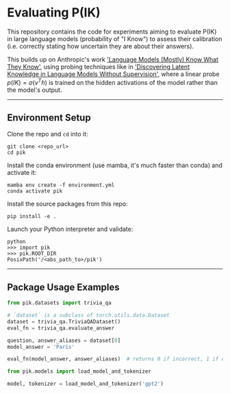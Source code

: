 # Evaluating P(IK)

This repository contains the code for experiments aiming to evaluate P(IK) in large language models (probability of "I Know") to assess their calibration (i.e. correctly stating how uncertain they are about their answers).

This builds up on Anthropic's work ['Language Models (Mostly) Know What They Know'](https://arxiv.org/abs/2106.03384), using probing techniques like in ['Discovering Latent Knowledge in Language Models Without Supervision'](https://arxiv.org/abs/2212.03827), where a linear probe $p(IK) = \sigma(v^T h)$ is trained on the hidden activations of the model rather than the model's output.

---

## Environment Setup

Clone the repo and `cd` into it:
```
git clone <repo_url>
cd pik
```

Install the conda environment (use mamba, it's much faster than conda) and activate it:
```
mamba env create -f environment.yml
conda activate pik
```

Install the source packages from this repo:
```
pip install -e .
```

Launch your Python interpreter and validate:
```
python
>>> import pik
>>> pik.ROOT_DIR
PosixPath('/<abs_path_to>/pik')
```

---

## Package Usage Examples

```python
from pik.datasets import trivia_qa

# `dataset` is a subclass of torch.utils.data.Dataset
dataset = trivia_qa.TriviaQADataset()
eval_fn = trivia_qa.evaluate_answer

question, answer_aliases = dataset[0]
model_answer = 'Paris'

eval_fn(model_answer, answer_aliases)  # returns 0 if incorrect, 1 if correct
```

```python
from pik.models import load_model_and_tokenizer

model, tokenizer = load_model_and_tokenizer('gpt2')
```
